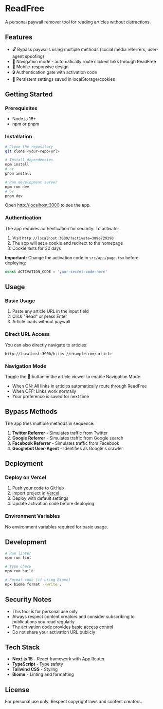# ReadFree

A personal paywall remover tool for reading articles without distractions.

## Features

- 🔓 Bypass paywalls using multiple methods (social media referrers, user-agent spoofing)
- 🔗 Navigation mode - automatically route clicked links through ReadFree
- 📱 Mobile-responsive design
- 🔒 Authentication gate with activation code
- 💾 Persistent settings saved in localStorage/cookies

## Getting Started

### Prerequisites

- Node.js 18+ 
- npm or pnpm

### Installation

```bash
# Clone the repository
git clone <your-repo-url>

# Install dependencies
npm install
# or
pnpm install

# Run development server
npm run dev
# or
pnpm dev
```

Open [http://localhost:3000](http://localhost:3000) to see the app.

### Authentication

The app requires authentication for security. To activate:

1. Visit `http://localhost:3000/?activate=389e729290`
2. The app will set a cookie and redirect to the homepage
3. Cookie lasts for 30 days

**Important:** Change the activation code in `src/app/page.tsx` before deploying:

```typescript
const ACTIVATION_CODE = 'your-secret-code-here'
```

## Usage

### Basic Usage

1. Paste any article URL in the input field
2. Click "Read" or press Enter
3. Article loads without paywall

### Direct URL Access

You can also directly navigate to articles:
```
http://localhost:3000/https://example.com/article
```

### Navigation Mode

Toggle the 🔗 button in the article viewer to enable Navigation Mode:
- When ON: All links in articles automatically route through ReadFree
- When OFF: Links work normally
- Your preference is saved for next time

## Bypass Methods

The app tries multiple methods in sequence:

1. **Twitter Referrer** - Simulates traffic from Twitter
2. **Google Referrer** - Simulates traffic from Google search
3. **Facebook Referrer** - Simulates traffic from Facebook
4. **Googlebot User-Agent** - Identifies as Google's crawler

## Deployment

### Deploy on Vercel

1. Push your code to GitHub
2. Import project in [Vercel](https://vercel.com)
3. Deploy with default settings
4. Update activation code before deploying

### Environment Variables

No environment variables required for basic usage.

## Development

```bash
# Run linter
npm run lint

# Type check
npm run build

# Format code (if using Biome)
npx biome format --write .
```

## Security Notes

- This tool is for personal use only
- Always respect content creators and consider subscribing to publications you read regularly
- The activation code provides basic access control
- Do not share your activation URL publicly

## Tech Stack

- **Next.js 15** - React framework with App Router
- **TypeScript** - Type safety
- **Tailwind CSS** - Styling
- **Biome** - Linting and formatting

## License

For personal use only. Respect copyright laws and content creators.